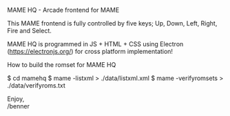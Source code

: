 MAME HQ - Arcade frontend for MAME

This MAME frontend is fully controlled by five keys; Up, Down, Left, Right, Fire and Select.

MAME HQ is programmed in JS + HTML + CSS using Electron (https://electronjs.org/) for cross platform implementation!

How to build the romset for MAME HQ

$ cd mamehq
$ mame -listxml > ./data/listxml.xml
$ mame -verifyromsets > ./data/verifyroms.txt


Enjoy,  
/benner
